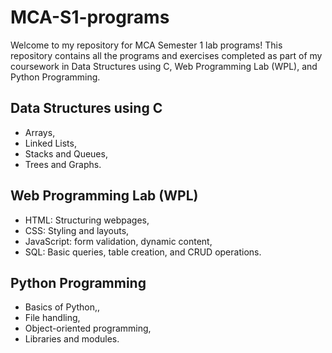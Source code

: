 # MCA-S1-programs
Welcome to my repository for MCA Semester 1 lab programs! This repository contains all the programs and exercises completed as part of my coursework in Data Structures using C, Web Programming Lab (WPL), and Python Programming.
## Data Structures using C
- Arrays, 
- Linked Lists, 
- Stacks and Queues, 
- Trees and Graphs.
## Web Programming Lab (WPL)
- HTML: Structuring webpages, 
- CSS: Styling and layouts, 
- JavaScript: form validation, dynamic content, 
- SQL: Basic queries, table creation, and CRUD operations.
## Python Programming
- Basics of Python,, 
- File handling, 
- Object-oriented programming, 
- Libraries and modules.
